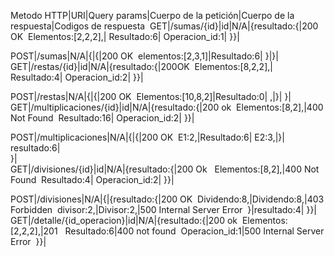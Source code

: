 Metodo HTTP|URI|Query params|Cuerpo de la petición|Cuerpo de la respuesta|Codigos de respuesta 
GET|/sumas/{id}|id|N/A|{resultado:{|200 OK 
				Elementos:[2,2,2],|
				Resultado:6|
				Operacion_id:1|
				}}|
					
POST|/sumas|N/A|{|{|200 OK 
			elementos:[2,3,1]|Resultado:6|
			}|}|
GET|/restas/{id}|id|N/A|{resultado:{|200OK 
				Elementos:[8,2,2],|
				Resultado:4|
				Operacion_id:2|
				}}|
					
POST|/restas|N/A|{|{|200 OK 
			Elementos:[10,8,2]|Resultado:0|
			,|}|
			}|	
GET|/multiplicaciones/{id}|id|N/A|{resultado:{|200 ok 
				Elementos:[8,2],|400 Not Found 
				Resultado:16|
				Operacion_id:2|
				}}|
					
POST|/multiplicaciones|N/A|{|{|200 OK 
			E1:2,|Resultado:6|
			E2:3,|}|
			resultado:6|	
			}|	
GET|/divisiones/{id}|id|N/A|{resultado:{|200 Ok  
				Elementos:[8,2],|400 Not Found 
				Resultado:4|
				Operacion_id:2|
				}}|
					
POST|/divisiones|N/A|{|{resultado:{|200 OK 
			Dividendo:8,|Dividendo:8,|403 Forbidden 
			divisor:2,|Divisor:2,|500 Internal Server Error 
			}|resultado:4|
				}}|
GET|/detalle/{id_operacion}|id|N/A|{resultado:{|200 ok 
				Elementos:[2,2,2],|201  
				Resultado:6|400 not found 
				Operacion_id:1|500 Internal Server Error 
				}}|
